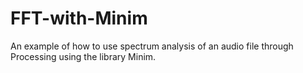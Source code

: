 FFT-with-Minim
==============

An example of how to use spectrum analysis of an audio file through Processing using the library Minim.
